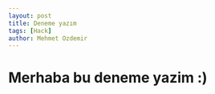```yaml
---
layout: post
title: Deneme yazım
tags: [Hack]
author: Mehmet Ozdemir
---
```


# Merhaba bu deneme yazim :)
